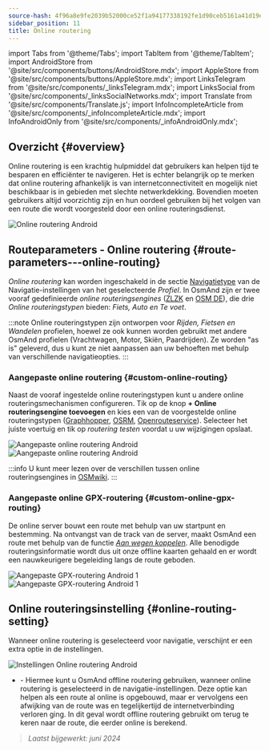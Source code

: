 ```yaml
---
source-hash: 4f96a8e9fe2039b52000ce52f1a94177338192fe1d90ceb5161a41d19e94cfea
sidebar_position: 11
title: Online routering
---
```

import Tabs from '@theme/Tabs';
import TabItem from '@theme/TabItem';
import AndroidStore from '@site/src/components/buttons/AndroidStore.mdx';
import AppleStore from '@site/src/components/buttons/AppleStore.mdx';
import LinksTelegram from '@site/src/components/_linksTelegram.mdx';
import LinksSocial from '@site/src/components/_linksSocialNetworks.mdx';
import Translate from '@site/src/components/Translate.js';
import InfoIncompleteArticle from '@site/src/components/_infoIncompleteArticle.mdx';
import InfoAndroidOnly from '@site/src/components/_infoAndroidOnly.mdx';



## Overzicht {#overview}

<InfoAndroidOnly />

Online routering is een krachtig hulpmiddel dat gebruikers kan helpen tijd te besparen en efficiënter te navigeren. Het is echter belangrijk op te merken dat online routering afhankelijk is van internetconnectiviteit en mogelijk niet beschikbaar is in gebieden met slechte netwerkdekking. Bovendien moeten gebruikers altijd voorzichtig zijn en hun oordeel gebruiken bij het volgen van een route die wordt voorgesteld door een online routeringsdienst.

![Online routering Android](@site/static/img/navigation/routing/online_routing_andr.png)


## Routeparameters - Online routering {#route-parameters---online-routing}

*Online routering* kan worden ingeschakeld in de sectie [Navigatietype](../guidance/navigation-settings.md#overview) van de Navigatie-instellingen van het geselecteerde *Profiel*. In OsmAnd zijn er twee vooraf gedefinieerde *online routeringsengines* ([ZLZK](https://zlzk.biz/) en [OSM DE](https://routing.openstreetmap.de)), die drie *Online routeringstypen* bieden: *Fiets, Auto en Te voet*.

:::note
Online routeringstypen zijn ontworpen voor *Rijden, Fietsen en Wandelen* profielen, hoewel ze ook kunnen worden gebruikt met andere OsmAnd profielen (Vrachtwagen, Motor, Skiën, Paardrijden). Ze worden "as is" geleverd, dus u kunt ze niet aanpassen aan uw behoeften met behulp van verschillende navigatieopties.
:::

### Aangepaste online routering {#custom-online-routing}

Naast de vooraf ingestelde online routeringstypen kunt u andere online routeringsmechanismen configureren.
Tik op de knop **+ Online routeringsengine toevoegen** en kies een van de voorgestelde online routeringstypen ([Graphhopper](https://graphhopper.com/), [OSRM](http://project-osrm.org/), [Openrouteservice](https://openrouteservice.org)). Selecteer het juiste voertuig en tik op *routering testen* voordat u uw wijzigingen opslaat.

![Aangepaste online routering Android](@site/static/img/navigation/routing/custom_online_routing_andr_1.png) ![Aangepaste online routering Android](@site/static/img/navigation/routing/custom_online_routing_andr_2.png)

:::info
U kunt meer lezen over de verschillen tussen online routeringsengines in [OSMwiki](https://wiki.openstreetmap.org/wiki/Routing/online_routers).
:::

### Aangepaste online GPX-routering {#custom-online-gpx-routing}

De online server bouwt een route met behulp van uw startpunt en bestemming. Na ontvangst van de track van de server, maakt OsmAnd een route met behulp van de functie *[Aan wegen koppelen](../setup/gpx-navigation.md#attach-to-the-roads)*. Alle benodigde routeringsinformatie wordt dus uit onze offline kaarten gehaald en er wordt een nauwkeurigere begeleiding langs de route geboden.

![Aangepaste GPX-routering Android 1](@site/static/img/navigation/routing/online_routing_gpx_1.png) ![Aangepaste GPX-routering Android 1](@site/static/img/navigation/routing/online_routing_gpx_2.png)


## Online routeringsinstelling {#online-routing-setting}

Wanneer online routering is geselecteerd voor navigatie, verschijnt er een extra optie in de instellingen.

![Instellingen Online routering Android](@site/static/img/navigation/routing/settings_online_routing_1.png)

- *<Translate android="true" ids="calculate_osmand_route_without_internet"/>* - Hiermee kunt u OsmAnd offline routering gebruiken, wanneer online routering is geselecteerd in de navigatie-instellingen. Deze optie kan helpen als een route al online is opgebouwd, maar er vervolgens een afwijking van de route was en tegelijkertijd de internetverbinding verloren ging. In dit geval wordt offline routering gebruikt om terug te keren naar de route, die eerder online is berekend.

> *Laatst bijgewerkt: juni 2024*